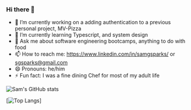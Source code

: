 ### Hi there 👋



- 🔭 I’m currently working on a adding authentication to a previous personal project, MV-Pizza
- 🌱 I’m currently learning Typescript, and system design 
- 💬 Ask me about software engineering bootcamps, anything to do with food
- 📫 How to reach me: https://www.linkedin.com/in/samgsparks/ or sgsparks@gmail.com
- 😄 Pronouns: he/him
- ⚡ Fun fact: I was a fine dining Chef for most of my adult life

![Sam's GitHub stats](https://github-readme-stats.vercel.app/api?username=sgsparks&show_icons=true&theme=radical&count_private=true)

[![Top Langs](https://github-readme-stats.vercel.app/api/top-langs/?username=sgsparks)]


